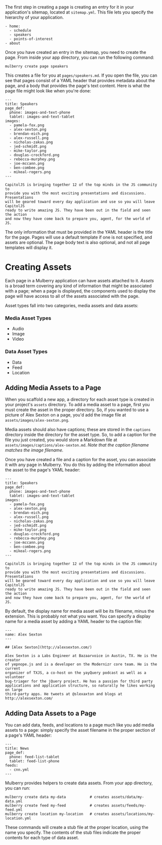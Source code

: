 The first step in creating a page is creating an entry for it in your
application's sitemap, located at `sitemap.yml`. This file lets you specify
the hierarchy of your application.

    - home:
      - schedule
      - speakers
      - points-of-interest
    - about

Once you have created an entry in the sitemap, you need to create the page.
From inside your app directory, you can run the following command:

    mulberry create page speakers

This creates a file for you at `pages/speakers.md`. If you open the file, you
can see that pages consist of a YAML header that provides metadata about the page, and
a body that provides the page's text content. Here is what the page file might
look like when you're done:

    ---
    title: Speakers
    page_def: 
      phone: images-and-text-phone
      tablet: images-and-text-tablet
    images:
      - pamela-fox.png
      - alex-sexton.png
      - brendan-eich.png
      - alex-russell.png
      - nicholas-zakas.png
      - jed-schmidt.png
      - mike-taylor.png
      - douglas-crockford.png
      - rebecca-murphey.png
      - joe-mccann.png
      - ben-combee.png
      - mikeal-rogers.png
    ---

    CapitolJS is bringing together 12 of the top minds in the JS community to
    provide you with the most exciting presentations and discussions. Presentations
    will be geared toward every day application and use so you will leave CapitolJS
    ready to write amazing JS. They have been out in the field and seen the action
    and now they have come back to prepare you, agent, for the world of JS.

The only information that must be provided in the YAML header is the title for
the page. Pages will use a default template if one is not specified, and assets
are optional. The page body text is also optional, and not all page templates
will display it.

# Creating Assets

Each page in a Mulberry application can have assets attached to it. _Assets_ is a
broad term covering any kind of information that might be associated with a
page; when a page is displayed, the components used to display the page will
have access to all of the assets associated with the page.

Asset types fall into two categories, media assets and data assets:

### Media Asset Types
- Audio
- Image
- Video

### Data Asset Types
- Data
- Feed
- Location

## Adding Media Assets to a Page

When you scaffold a new app, a directory for each asset type is created in your
project's `assets` directory. To add a media asset to a page, first you must
create the asset in the proper directory. So, if you wanted to use a picture of
Alex Sexton on a page, you'd add the image file at
`assets/images/alex-sexton.png`.

Media assets should also have captions; these are stored in the `captions`
directory inside the directory for the asset type. So, to add a caption for the
file you just created, you would store a Markdown file at
`assets/images/captions/alex-sexton.md`. _Note that the caption filename
matches the image filename._

Once you have created a file and a caption for the asset, you can associate it
with any page in Mulberry. You do this by adding the information about the asset to
the page's YAML header:

    ---
    title: Speakers
    page_def: 
      phone: images-and-text-phone
      tablet: images-and-text-tablet
    images:
      - pamela-fox.png
      - alex-sexton.png
      - brendan-eich.png
      - alex-russell.png
      - nicholas-zakas.png
      - jed-schmidt.png
      - mike-taylor.png
      - douglas-crockford.png
      - rebecca-murphey.png
      - joe-mccann.png
      - ben-combee.png
      - mikeal-rogers.png
    ---

    CapitolJS is bringing together 12 of the top minds in the JS community to
    provide you with the most exciting presentations and discussions. Presentations
    will be geared toward every day application and use so you will leave CapitolJS
    ready to write amazing JS. They have been out in the field and seen the action
    and now they have come back to prepare you, agent, for the world of JS.

By default, the display name for media asset will be its filename, minus the
extension. This is probably not what you want. You can specify a display name
for a media asset by adding a YAML header to the caption file:

    ---
    name: Alex Sexton
    ---

    ## [Alex Sexton](http://alexsexton.com/)

    Alex Sexton is a Labs Engineer at Bazaarvoice in Austin, TX. He is the creator
    of yepnope.js and is a developer on the Modernizr core team. He is the current
    organizer of TXJS, a co-host on the yayQuery podcast as well as a volunteer
    bug-triager for the jQuery project. He has a passion for third party
    applications and application structure, so naturally he likes working on large
    third-party apps. He tweets at @slexaxton and blogs at http://alexsexton.com/

## Adding Data Assets to a Page

You can add data, feeds, and locations to a page much like you add media assets
to a page: simply specify the asset filename in the proper section of a page's
YAML header:

    ---
    title: News
    page_def: 
      phone: feed-list-tablet
      tablet: feed-list-phone
    feeds:
      - cnn.yml
    ---

Mulberry provides helpers to create data assets. From your app directory, you can
run:

    mulberry create data my-data           # creates assets/data/my-data.yml
    mulberry create feed my-feed           # creates assets/feeds/my-feed.yml
    mulberry create location my-location   # creates assets/locations/my-location.yml

These commands will create a stub file at the proper location, using the name
you specify. The contents of the stub files indicate the proper contents for
each type of data asset.